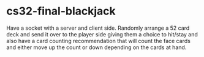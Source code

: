 # cs32-final-blackjack

Have a socket with a server and client side. Randomly arrange a 52 card deck and send it over to the player side giving them a choice to hit/stay and also have a card counting recommendation that will count the face cards and either move up the count or down depending on the cards at hand.
